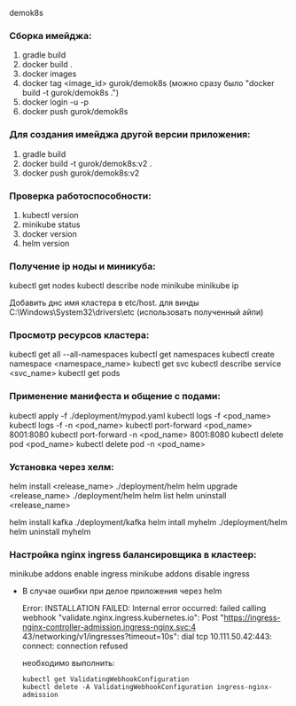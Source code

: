demok8s

### Сборка имейджа:
1. gradle build
2. docker build .
3. docker images
4. docker tag <image_id> gurok/demok8s (можно сразу было "docker build -t gurok/demok8s .")
5. docker login -u <user> -p <password>
6. docker push gurok/demok8s

### Для создания имейджа другой версии приложения:
1. gradle build
2. docker build -t gurok/demok8s:v2 .
3. docker push gurok/demok8s:v2

### Проверка работоспособности:
1. kubectl version
2. minikube status
3. docker version
4. helm version 

### Получение ip ноды и миникуба:
kubectl get nodes
kubectl describe node minikube
minikube ip

Добавить днс имя кластера в etc/host. для винды C:\Windows\System32\drivers\etc (использовать полученный айпи)

### Просмотр ресурсов кластера:
kubectl get all --all-namespaces
kubectl get namespaces
kubectl create namespace <namespace_name>
kubectl get svc
kubectl describe service <svc_name>
kubectl get pods

### Применение манифеста и общение с подами:
kubectl apply -f ./deployment/mypod.yaml
kubectl logs -f <pod_name>
kubectl logs -f -n <namespace> <pod_name> 
kubectl port-forward <pod_name> 8001:8080
kubectl port-forward -n <namespace> <pod_name> 8001:8080
kubectl delete pod <pod_name>
kubectl delete pod -n <namespace> <pod_name>

### Установка через хелм:
helm install <release_name> ./deployment/helm
helm upgrade <release_name> ./deployment/helm
helm list
helm uninstall <release_name>

helm install kafka ./deployment/kafka
helm intall myhelm ./deployment/helm
helm uninstall myhelm

### Настройка nginx ingress балансировщика в кластеер:
minikube addons enable ingress
minikube addons disable ingress

- В случае ошибки при делое приложения через helm

  Error: INSTALLATION FAILED: Internal error occurred: failed calling webhook "validate.nginx.ingress.kubernetes.io": Post "https://ingress-nginx-controller-admission.ingress-nginx.svc:4
  43/networking/v1/ingresses?timeout=10s": dial tcp 10.111.50.42:443: connect: connection refused

  необходимо выполнить:
    ```
    kubectl get ValidatingWebhookConfiguration
    kubectl delete -A ValidatingWebhookConfiguration ingress-nginx-admission
    ```